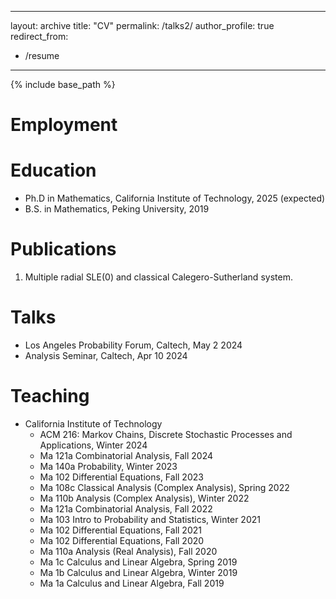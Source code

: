 
---
layout: archive
title: "CV"
permalink: /talks2/
author_profile: true
redirect_from:
  - /resume
---

{% include base_path %}

Employment
======

Education
======
* Ph.D in Mathematics, California Institute of Technology, 2025 (expected)
* B.S. in Mathematics, Peking University, 2019


Publications
======
1. Multiple radial SLE(0) and classical Calegero-Sutherland system.
  
Talks
======
* Los Angeles Probability Forum, Caltech, May 2 2024
* Analysis Seminar, Caltech, Apr 10 2024
  
Teaching
======
* California Institute of Technology
  * ACM 216: Markov Chains, Discrete Stochastic Processes and Applications, Winter 2024
  * Ma 121a Combinatorial Analysis, Fall 2024
  * Ma 140a Probability, Winter 2023
  * Ma 102 Differential Equations, Fall 2023
  * Ma 108c Classical Analysis (Complex Analysis), Spring 2022
  * Ma 110b Analysis (Complex Analysis), Winter 2022
  * Ma 121a Combinatorial Analysis, Fall 2022
  * Ma 103 Intro to Probability and Statistics, Winter 2021 
  * Ma 102 Differential Equations, Fall 2021
  * Ma 102 Differential Equations, Fall 2020
  * Ma 110a Analysis (Real Analysis), Fall 2020
  * Ma 1c Calculus and Linear Algebra, Spring 2019
  * Ma 1b Calculus and Linear Algebra, Winter 2019
  * Ma 1a Calculus and Linear Algebra, Fall 2019
  
